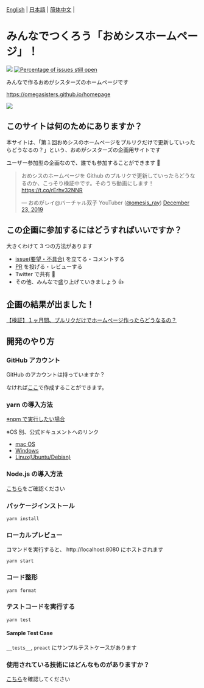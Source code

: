 [English](README.en.md) | [日本語](README.md) | [简体中文](README.zh_hans.md) |

# みんなでつくろう「おめシスホームページ」！

[![](https://github.com/omegasisters/homepage/workflows/build/badge.svg)](https://github.com/omegasisters/homepage/actions)
[![Percentage of issues still open](http://isitmaintained.com/badge/open/omegasisters/homepage.svg)](http://isitmaintained.com/project/omegasisters/homepage 'Percentage of issues still open')

みんなで作るおめがシスターズのホームページです

https://omegasisters.github.io/homepage

[![](assets/images/ogp.png)](https://omegasisters.github.io/homepage)

## このサイトは何のためにありますか？

本サイトは、「第１回おめシスのホームページをプルリクだけで更新していったらどうなるの？」という、おめがシスターズの企画用サイトです

ユーザー参加型の企画なので、誰でも参加することができます 👏

> おめシスのホームページを Github のプルリクで更新していったらどうなるのか、こっそり検証中です。そのうち動画にします！ https://t.co/rErhv32NNR
>
> &mdash; おめがレイ@バーチャル双子 YouTuber ([@omesis_ray](https://twitter.com/omesis_ray)) [December 23, 2019](https://twitter.com/omesis_ray/status/1209057136992387072?ref_src=twsrc%5Etfw)

## この企画に参加するにはどうすればいいですか？

大きくわけて 3 つの方法があります

- [issue(要望・不具合)](https://github.com/omegasisters/homepage/issues) を立てる・コメントする
- [PR](https://github.com/omegasisters/homepage/pulls) を投げる・レビューする
- Twitter で共有 🎉
- その他、みんなで盛り上げていきましょう 👍

## 企画の結果が出ました！

[【検証】１ヶ月間、プルリクだけでホームページ作ったらどうなるの？](https://youtu.be/5h1NoX3my0s)

## 開発のやり方

### GitHub アカウント

GitHub のアカウントは持っていますか？

なければ[ここ](https://github.com/)で作成することができます。

### yarn の導入方法

[※npm で実行したい場合](documents/environment/npm.md)

※OS 別、公式ドキュメントへのリンク

- [mac OS](https://yarnpkg.com/lang/ja/docs/install/#mac-stable)
- [Windows](https://yarnpkg.com/lang/ja/docs/install/#windows-stable)
- [Linux(Ubuntu/Debian)](https://yarnpkg.com/lang/ja/docs/install/#debian-stable)

### Node.js の導入方法

[こちら](https://nodejs.org/ja/download/)をご確認ください

### パッケージインストール

```
yarn install
```

### ローカルプレビュー

コマンドを実行すると、 http://localhost:8080 にホストされます

```
yarn start
```

### コード整形

```
yarn format
```

### テストコードを実行する

```
yarn test
```

#### Sample Test Case

`__tests__`, `preact` にサンプルテストケースがあります

### 使用されている技術にはどんなものがありますか？

[こちら](./documents/environment/README.md)を確認してください
